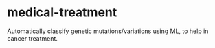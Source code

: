 # medical-treatment
Automatically classify genetic mutations/variations using ML, to help in cancer treatment.
